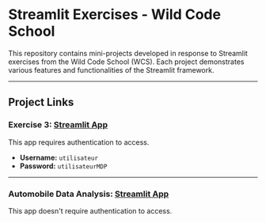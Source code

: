 # Streamlit Exercises - Wild Code School

This repository contains mini-projects developed in response to Streamlit exercises from the Wild Code School (WCS). Each project demonstrates various features and functionalities of the Streamlit framework.

---

## Project Links

### Exercise 3: [Streamlit App](https://appexercice-jqvdwnmfvubcqefkhmyk4r.streamlit.app/)
This app requires authentication to access.

- **Username:** `utilisateur`
- **Password:** `utilisateurMDP`
  
---
### Automobile Data Analysis: [Streamlit App](https://appexercice-zwpdyf37ttxyrf93jgmqvl.streamlit.app/)
This app doesn't require authentication to access.


